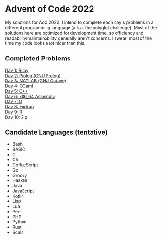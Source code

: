 # Advent of Code 2022

My solutions for AoC 2022. I intend to complete each day's problems in a different programming language (a.k.a. the
polyglot challenge). Most of the solutions here are optimized for development time, so efficiency and
readability/maintainability generally aren't concerns. I swear, most of the time my code looks a _lot_ nicer than this.

## Completed Problems

[Day 1: Ruby](./day1_ruby)  
[Day 2: Prolog (GNU Prolog)](./day2_prolog)  
[Day 3: MATLAB (GNU Octave)](./day3_octave)  
[Day 4: OCaml](./day4_ocaml)  
[Day 5: C++](./day5_cpp)  
[Day 6: x86_64 Assembly](./day6_x86)  
[Day 7: D](./day7_d)  
[Day 8: Fortran](./day8_fortran)  
[Day 9: R](./day9_r)  
[Day 10: Zig](./day10_zig)

## Candidate Languages (tentative)

- Bash
- BASIC
- C
- C#
- CoffeeScript
- Go
- Groovy
- Haskell
- Java
- JavaScript
- Kotlin
- Lisp
- Lua
- Perl
- PHP
- Python
- Rust
- Scala
